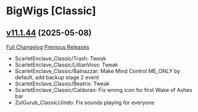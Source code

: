 # BigWigs [Classic]

## [v11.1.44](https://github.com/BigWigsMods/BigWigs_Classic/tree/v11.1.44) (2025-05-08)
[Full Changelog](https://github.com/BigWigsMods/BigWigs_Classic/compare/v11.1.43...v11.1.44) [Previous Releases](https://github.com/BigWigsMods/BigWigs_Classic/releases)

- ScarletEnclave\_Classic/Trash: Tweak  
- ScarletEnclave\_Classic/LillianVoss: Tweak  
- ScarletEnclave\_Classic/Balnazzar: Make Mind Control ME\_ONLY by default, add backup stage 2 event  
- ScarletEnclave\_Classic/Beatrix: Tweak  
- ScarletEnclave\_Classic/Caldoran: Fix wrong icon for first Wake of Ashes bar  
- ZulGurub\_Classic/Jindo: Fix sounds playing for everyone  
